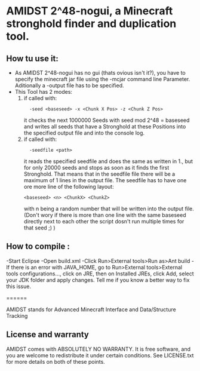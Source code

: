 AMIDST 2^48-nogui, a Minecraft stronghold finder and duplication tool.
======

How tu use it:
--------------

+ As AMIDST 2^48-nogui has no gui (thats ovious isn't it?), you have to specify the minecraft jar file using the -mcjar command line Parameter. Aditionally a -output file has to be specified.
+ This Tool has 2 modes:
  1. if called with:
     ```
       -seed <baseseed> -x <Chunk X Pos> -z <Chunk Z Pos>
     ```
     it checks the next 1000000 Seeds with seed mod 2^48 = baseseed and writes all seeds that have a Stronghold at these Positions into the specified output file and into the console log.
  2. if called with:
     ```
       -seedfile <path>
     ```
     it reads the specified seedfile and does the same as written in 1., but for only 20000 seeds and stops as soon as it finds the first Stronghold. That means that in the seedfile file
     there will be a maximum of 1 lines in the output file. The seedfile has to have one ore more line of the following layout:
     ```
     <baseseed> <n> <ChunkX> <ChunkZ>
     ```
     with n being a random number that will be written into the output file.
     (Don't wory if there is more than one line with the same baseseed directly next to each other the script dosn't run multiple times for that seed ;) )

How to compile :
----------------
-Start Eclipse
-Open build.xml
-Click Run>External tools>Run as>Ant build
-If there is an error with JAVA_HOME, go to Run>External tools>External tools configurations..., click on JRE, then on Installed JREs, click Add, select your JDK folder and apply changes. Tell me if you know a better way to fix this issue.

======

AMIDST stands for Advanced Minecraft Interface and Data/Structure Tracking

License and warranty
--------------------

AMIDST comes with ABSOLUTELY NO WARRANTY. It is free software, and you are
welcome to redistribute it under certain conditions. See LICENSE.txt for more
details on both of these points.

